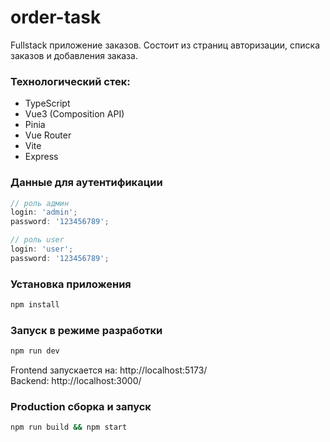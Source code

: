 # order-task

Fullstack приложение заказов. Состоит из страниц авторизации, списка заказов и добавления заказа.

### Технологический стек:

- TypeScript
- Vue3 (Composition API)
- Pinia
- Vue Router
- Vite
- Express

### Данные для аутентификации

```js
// роль админ
login: 'admin';
password: '123456789';

// роль user
login: 'user';
password: '123456789';
```

### Установка приложения

```sh
npm install
```

### Запуск в режиме разработки

```sh
npm run dev
```

Frontend запускается на: http://localhost:5173/  
Backend: http://localhost:3000/

### Production сборка и запуск

```sh
npm run build && npm start
```
